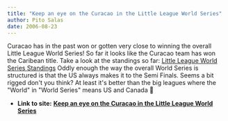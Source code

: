 ```yaml
---
title: "Keep an eye on the Curacao in the Little League World Series"
author: Pito Salas
date: 2006-08-23
---
```


Curacao has in the past won or gotten very close to winning the overall Little
League World Series! So far it looks like the Curacao team has won the
Caribean title. Take a look at the standings so far: [Little League World
Series
Standings](<http://www.littleleague.org/series/2006divisions/llbb/series.htm>
"Little League Baseball") Oddly enough the way the overall World Series is
structured is that the US always makes it to the Semi Finals. Seems a bit
rigged don't you think? At least it's better than the big leagues where the
"World" in "World Series" means US and Canada 🙂


* **Link to site:** **[Keep an eye on the Curacao in the Little League World Series](None)**
